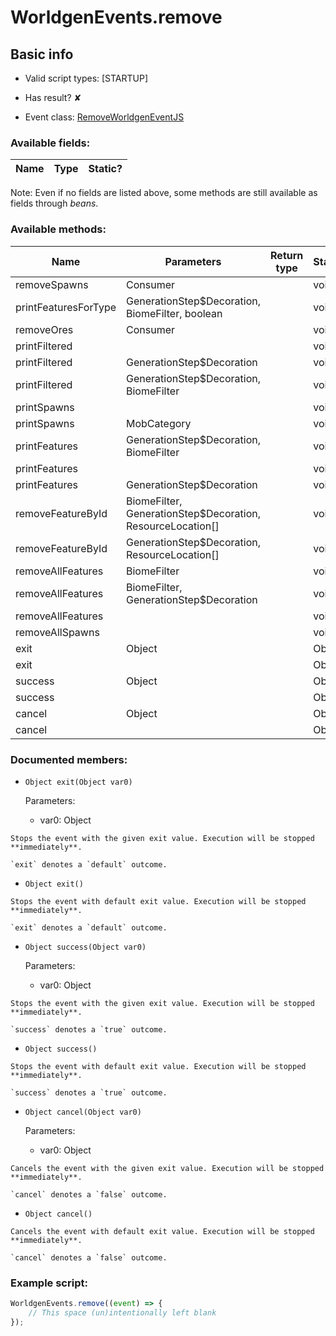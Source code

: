 # WorldgenEvents.remove

## Basic info

- Valid script types: [STARTUP]

- Has result? ✘

- Event class: [RemoveWorldgenEventJS](https://github.com/KubeJS-Mods/KubeJS/tree/2001/common/src/main/java/dev/latvian/mods/kubejs/level/gen/RemoveWorldgenEventJS.java)

### Available fields:

| Name | Type | Static? |
| ---- | ---- | ------- |

Note: Even if no fields are listed above, some methods are still available as fields through *beans*.

### Available methods:

| Name | Parameters | Return type | Static? |
| ---- | ---------- | ----------- | ------- |
| removeSpawns | Consumer<RemoveSpawnsProperties> |  | void | ✘ |
| printFeaturesForType | GenerationStep$Decoration, BiomeFilter, boolean |  | void | ✘ |
| removeOres | Consumer<RemoveOresProperties> |  | void | ✘ |
| printFiltered |  |  | void | ✘ |
| printFiltered | GenerationStep$Decoration |  | void | ✘ |
| printFiltered | GenerationStep$Decoration, BiomeFilter |  | void | ✘ |
| printSpawns |  |  | void | ✘ |
| printSpawns | MobCategory |  | void | ✘ |
| printFeatures | GenerationStep$Decoration, BiomeFilter |  | void | ✘ |
| printFeatures |  |  | void | ✘ |
| printFeatures | GenerationStep$Decoration |  | void | ✘ |
| removeFeatureById | BiomeFilter, GenerationStep$Decoration, ResourceLocation[] |  | void | ✘ |
| removeFeatureById | GenerationStep$Decoration, ResourceLocation[] |  | void | ✘ |
| removeAllFeatures | BiomeFilter |  | void | ✘ |
| removeAllFeatures | BiomeFilter, GenerationStep$Decoration |  | void | ✘ |
| removeAllFeatures |  |  | void | ✘ |
| removeAllSpawns |  |  | void | ✘ |
| exit | Object |  | Object | ✘ |
| exit |  |  | Object | ✘ |
| success | Object |  | Object | ✘ |
| success |  |  | Object | ✘ |
| cancel | Object |  | Object | ✘ |
| cancel |  |  | Object | ✘ |


### Documented members:

- `Object exit(Object var0)`

  Parameters:
  - var0: Object

```
Stops the event with the given exit value. Execution will be stopped **immediately**.

`exit` denotes a `default` outcome.
```

- `Object exit()`
```
Stops the event with default exit value. Execution will be stopped **immediately**.

`exit` denotes a `default` outcome.
```

- `Object success(Object var0)`

  Parameters:
  - var0: Object

```
Stops the event with the given exit value. Execution will be stopped **immediately**.

`success` denotes a `true` outcome.
```

- `Object success()`
```
Stops the event with default exit value. Execution will be stopped **immediately**.

`success` denotes a `true` outcome.
```

- `Object cancel(Object var0)`

  Parameters:
  - var0: Object

```
Cancels the event with the given exit value. Execution will be stopped **immediately**.

`cancel` denotes a `false` outcome.
```

- `Object cancel()`
```
Cancels the event with default exit value. Execution will be stopped **immediately**.

`cancel` denotes a `false` outcome.
```



### Example script:

```js
WorldgenEvents.remove((event) => {
	// This space (un)intentionally left blank
});
```

